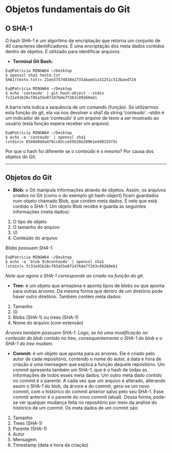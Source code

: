 # Objetos fundamentais do Git

## O SHA-1

O hash SHA-1 é um algoritmo de encriptação que retorna um conjunto de 40 caracteres identificadores. É uma encriptação dos meta dados contidos dentro de objetos. É utilizado para identificar arquivos.  

* __Terminal Git Bash:__
~~~git
Eu@Patricia MINGW64 ~/Desktop
$ openssl sha1 texto.txt
SHA1(texto.txt)= 21ee37574838e2733abaeb1a31251c513baed724
~~~

~~~git
Eu@Patricia MINGW64 ~/Desktop
$ echo 'conteudo' | git hash-object --stdin
fc31e91b26cf85a55e072476de7f263c89260eb1
~~~

A barra reta indica a sequência de um comando (função). Se utilizarmos esta função do git, ela vai nos devolver o sha1 da string ‘conteudo’. –stdin é um indicador de que ‘conteudo’ é um arquivo de texto a ser mostrado ao usuário (esta função espera receber um arquivo). 

~~~git
Eu@Patricia MINGW64 ~/Desktop
$ echo -e 'conteudo' | openssl sha1
(stdin)= 65b0d0dda479cc03cce59528e28961e498155f5c
~~~

Por que o hash foi diferente se o conteúdo é o mesmo? Por causa dos objetos do Git.

----------

## Objetos do Git

* __Blob:__ o Git manipula informações através de objetos. Assim, os arquivos criados no Git (como o do exemplo git hash-object) ficam guardados num objeto chamado Blob, que contém meta dados. É nele que está contido o SHA-1. Um objeto Blob recebe e guarda as seguintes informações (meta dados):
1. O tipo de objeto
2. O tamanho do arquivo
3. \0
4. Conteúdo do arquivo

_Blobs possuem SHA-1._

~~~git
Eu@Patricia MINGW64 ~/Desktop
$ echo -e 'blob 9\0conteudo' | openssl sha1
(stdin)= fc31e91b26cf85a55e072476de7f263c89260eb1
~~~

_Note que agora o SHA-1 corresponde ao criado na função do git._

* __Tree:__ é um objeto que armazena e aponta tipos de blobs ou que aponta para outras árvores. Da mesma forma que dentro de um diretório pode haver outro diretório. Também contém meta dados:
1. Tamanho
2. \0
3. Blobs (SHA-1) ou trees (SHA-1)
4. Nome do arquivo (com extensão)

_Árvores também possuem SHA-1. Logo, se há uma modificação no conteúdo do blob contido no tree, consequentemente o SHA-1 do blob e o SHA-1 do tree mudam._

* __Commit:__ é um objeto que aponta para as árvores. Ele é criado pelo autor de cada repositório, contendo o nome do autor, a data e hora de criação e uma mensagem que explica a função daquele repositório. Um commit apresenta também um SHA-1, que é o hash de todas as informações de todos esses meta dados. Um outro meta dado contido no commit é o parente. A cada vez que um arquivo é alterado, alterando assim o SHA-1 do blob, da árvore e do commit, gera-se um novo commit, com o histórico do commit anterior salvo pelo seu SHA-1. Esse commit anterior é o parente do novo commit (atual). Dessa forma, pode-se ver qualquer mudança feita no repositório por meio da análise do histórico de um commit. Os meta dados de um commit são:
1. Tamanho
2. Trees (SHA-1)
3. Parente (SHA-1)
4. Autor
5. Mensagem
6. Timestamp (data e hora da criação)
